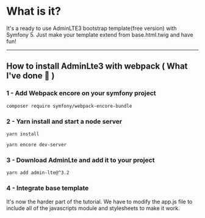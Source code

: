 
# What is it?

It's a ready to use AdminLTE3 bootstrap template(free version) with Symfony 5. Just make your template extend from base.html.twig and have fun!

---

## How to install AdminLte3 with webpack ( What I've done 🙂 )

### 1 - Add Webpack encore on your symfony project

``
composer require symfony/webpack-encore-bundle
``

### 2 - Yarn install and start a node server
``
yarn install
``

``
yarn encore dev-server
``

### 3 - Download AdminLte and add it to your project

``yarn add admin-lte@^3.2``

### 4 - Integrate base template

It's now the harder part of the tutorial. We have to modify the app.js file to include all of the javascripts module and stylesheets to make it work.

